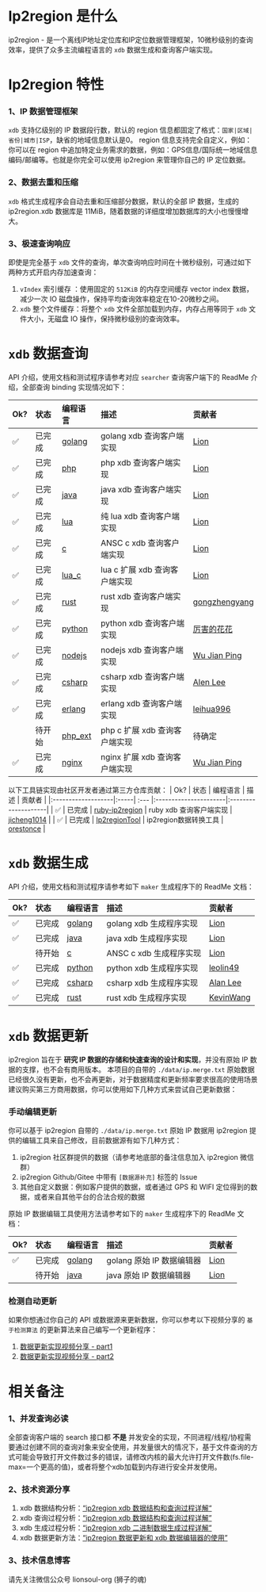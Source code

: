 # Ip2region 是什么

ip2region - 是一个离线IP地址定位库和IP定位数据管理框架，10微秒级别的查询效率，提供了众多主流编程语言的 `xdb` 数据生成和查询客户端实现。



# Ip2region 特性

### 1、IP 数据管理框架

`xdb` 支持亿级别的 IP 数据段行数，默认的 region 信息都固定了格式：`国家|区域|省份|城市|ISP`，缺省的地域信息默认是0。
region 信息支持完全自定义，例如：你可以在 region 中追加特定业务需求的数据，例如：GPS信息/国际统一地域信息编码/邮编等。也就是你完全可以使用 ip2region 来管理你自己的 IP 定位数据。

### 2、数据去重和压缩

`xdb` 格式生成程序会自动去重和压缩部分数据，默认的全部 IP 数据，生成的 ip2region.xdb 数据库是 11MiB，随着数据的详细度增加数据库的大小也慢慢增大。

### 3、极速查询响应

即使是完全基于 `xdb` 文件的查询，单次查询响应时间在十微秒级别，可通过如下两种方式开启内存加速查询：

1. `vIndex` 索引缓存 ：使用固定的 `512KiB` 的内存空间缓存 vector index 数据，减少一次 IO 磁盘操作，保持平均查询效率稳定在10-20微秒之间。
2. `xdb` 整个文件缓存：将整个 `xdb` 文件全部加载到内存，内存占用等同于 `xdb` 文件大小，无磁盘 IO 操作，保持微秒级别的查询效率。


# `xdb` 数据查询

API 介绍，使用文档和测试程序请参考对应 `searcher` 查询客户端下的 ReadMe 介绍，全部查询 binding 实现情况如下：

| Ok?                | 状态 | 编程语言 | 描述                    | 贡献者                |
|:-------------------|:-----| :--- |:----------------------|:--------------------|
| :white_check_mark: | 已完成  | [golang](binding/golang) | golang xdb 查询客户端实现    | [Lion](https://github.com/lionsoul2014) |
| :white_check_mark: | 已完成  | [php](binding/php) | php xdb 查询客户端实现       | [Lion](https://github.com/lionsoul2014) |
| :white_check_mark: | 已完成  | [java](binding/java) | java xdb 查询客户端实现      | [Lion](https://github.com/lionsoul2014) |
| :white_check_mark: | 已完成  | [lua](binding/lua) | 纯 lua xdb 查询客户端实现     | [Lion](https://github.com/lionsoul2014) |
| :white_check_mark: | 已完成  | [c](binding/c) | ANSC c xdb 查询客户端实现    | [Lion](https://github.com/lionsoul2014) |
| :white_check_mark: | 已完成  | [lua_c](binding/lua_c) | lua c 扩展 xdb 查询客户端实现  | [Lion](https://github.com/lionsoul2014) |
| :white_check_mark: | 已完成  | [rust](binding/rust) | rust xdb 查询客户端实现      | [gongzhengyang](https://github.com/gongzhengyang) |
| :white_check_mark: | 已完成  | [python](binding/python) | python xdb 查询客户端实现    | [厉害的花花](https://github.com/luckydog6132) |
| :white_check_mark: | 已完成  | [nodejs](binding/nodejs) | nodejs xdb 查询客户端实现    | [Wu Jian Ping](https://github.com/wujjpp) |
| :white_check_mark: | 已完成  | [csharp](binding/csharp) | csharp xdb 查询客户端实现   | [Alen Lee](https://github.com/malus2077) |
| :white_check_mark: | 已完成  | [erlang](binding/erlang) | erlang xdb 查询客户端实现   | [leihua996](https://github.com/leihua996) |
| &nbsp;&nbsp;&nbsp; | 待开始  | [php_ext](binding/php7_ext) | php c 扩展 xdb 查询客户端实现 | 待确定 |
| :white_check_mark: | 已完成  | [nginx](binding/nginx) | nginx 扩展 xdb 查询客户端实现  | [Wu Jian Ping](https://github.com/wujjpp) |


以下工具链实现由社区开发者通过第三方仓库贡献：
| Ok?                | 状态 | 编程语言 | 描述                    | 贡献者            |
|:-------------------|:-----| :--- |:----------------------|:--------------------|
| :white_check_mark: | 已完成  | [ruby-ip2region](https://github.com/jicheng1014/ruby-ip2region) | ruby xdb 查询客户端实现    | [jicheng1014](https://github.com/jicheng1014) |
| :white_check_mark: | 已完成  | [Ip2regionTool](https://github.com/orestonce/Ip2regionTool) | ip2region数据转换工具     | [orestonce](https://github.com/orestonce) |


# `xdb` 数据生成

API 介绍，使用文档和测试程序请参考如下 `maker` 生成程序下的 ReadMe 文档：

| Ok?                | 状态 | 编程语言 | 描述 | 贡献者 |
|:-------------------|:-----| :--- | :--- | :--- |
| :white_check_mark: | 已完成  | [golang](maker/golang) | golang xdb 生成程序实现 | [Lion](https://github.com/lionsoul2014) |
| :white_check_mark: | 已完成  | [java](maker/java) | java xdb 生成程序实现 | [Lion](https://github.com/lionsoul2014) |
| &nbsp;&nbsp;&nbsp; | 待开始  | [c](maker/c) | ANSC c xdb 生成程序实现 | [Lion](https://github.com/lionsoul2014) |
| :white_check_mark: | 已完成  | [python](maker/python) | python xdb 生成程序实现 | [leolin49](https://github.com/leolin49) |
| :white_check_mark: | 已完成  | [csharp](maker/csharp) | csharp xdb 生成程序实现 | [Alan Lee](https://github.com/malus2077) |
| :white_check_mark: | 已完成  | [rust](maker/rust) | rust xdb 生成程序实现 | [KevinWang](https://github.com/KevinWL) |


# `xdb` 数据更新

ip2region 旨在于 <b>研究 IP 数据的存储和快速查询的设计和实现</b>，并没有原始 IP 数据的支撑，也不会有商用版本。
本项目的自带的 `./data/ip.merge.txt` 原始数据已经很久没有更新，也不会再更新，对于数据精度和更新频率要求很高的使用场景建议购买第三方商用数据，你可以使用如下几种方式来尝试自己更新数据：

### 手动编辑更新
你可以基于 ip2region 自带的 `./data/ip.merge.txt` 原始 IP 数据用 ip2region 提供的编辑工具来自己修改，目前数据源有如下几种方式：
1. ip2region 社区群提供的数据（请参考地底部的备注信息加入 ip2region 微信群）
2. ip2region Github/Gitee 中带有 `[数据源补充]` 标签的 Issue
3. 其他自定义数据：例如客户提供的数据，或者通过 GPS 和 WIFI 定位得到的数据，或者来自其他平台的合法合规的数据

原始 IP 数据编辑工具使用方法请参考如下的 `maker` 生成程序下的 ReadMe 文档：

| Ok?                | 状态  | 编程语言 | 描述                 | 贡献者 |
|:-------------------|:----| :--- |:-------------------| :--- |
| :white_check_mark: | 已完成 | [golang](maker/golang#xdb-数据编辑) | golang 原始 IP 数据编辑器 | [Lion](https://github.com/lionsoul2014) |
| &nbsp;&nbsp;&nbsp; | 待开始 | [java](maker/java#xdb-数据编辑) | java 原始 IP 数据编辑器   | [Lion](https://github.com/lionsoul2014) |


### 检测自动更新
如果你想通过你自己的 API 或数据源来更新数据，你可以参考以下视频分享的 `基于检测算法` 的更新算法来自己编写一个更新程序：
1. [数据更新实现视频分享 - part1](https://www.bilibili.com/video/BV1934y1E7Q5/)
2. [数据更新实现视频分享 - part2](https://www.bilibili.com/video/BV1pF411j7Aw/)


# 相关备注

### 1、并发查询必读
全部查询客户端的 search 接口都 <b>不是</b> 并发安全的实现，不同进程/线程/协程需要通过创建不同的查询对象来安全使用，并发量很大的情况下，基于文件查询的方式可能会导致打开文件数过多的错误，请修改内核的最大允许打开文件数(fs.file-max=一个更高的值)，或者将整个xdb加载到内存进行安全并发使用。

### 2、技术资源分享
1. xdb 数据结构分析：[“ip2region xdb 数据结构和查询过程详解“](https://mp.weixin.qq.com/s/ndjzu0BgaeBmDOCw5aqHUg)
2. xdb 查询过程分析：[“ip2region xdb 数据结构和查询过程详解”](https://mp.weixin.qq.com/s/ndjzu0BgaeBmDOCw5aqHUg)
3. xdb 生成过程分析：[“ip2region xdb 二进制数据生成过程详解”](https://mp.weixin.qq.com/s/HEAc7WKzAjH5oTwgxojPUg)
4. xdb 数据更新方法：[“ip2region 数据更新和 xdb 数据编辑器的使用”](https://mp.weixin.qq.com/s/cZH5qIn4E5rQFy6N32RCzA)

### 3、技术信息博客
请先关注微信公众号 lionsoul-org (狮子的魂)
